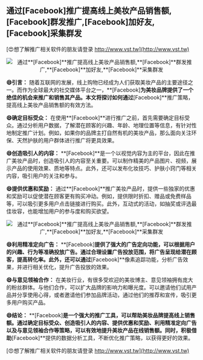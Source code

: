 ## **通过**[Facebook]**推广提高线上美妆产品销售额,**[Facebook]**群发推广,**[Facebook]**加好友,**[Facebook]**采集群发**

[😍想了解推广相关软件的朋友请登录 http://www.vst.tw](http://www.vst.tw)

 <center><img src="https://vst.tw/MP4/tuiguang/png/8.png" alt="通过**[Facebook]**推广提高线上美妆产品销售额,**[Facebook]**群发推广,**[Facebook]**加好友,**[Facebook]**采集群发"></center>

**😄引言：**
随着互联网的发展，线上购物已经成为人们获取美妆产品的主要途径之一。而作为全球最大的社交媒体平台之一，**[Facebook]**为美妆品牌提供了一个绝佳的机会来推广和销售其产品。本文将探讨如何通过**[Facebook]**推广策略，提高线上美妆产品销售额的有效方法。

**😄确定目标受众：**
在使用**[Facebook]**进行推广之前，首先需要确定目标受众。通过分析用户数据，了解潜在顾客的兴趣、年龄、地理位置等信息，有针对性地制定推广计划。例如，如果你的品牌主打自然有机的美妆产品，那么面向关注环保、天然护肤的用户群体进行推广将更具效果。

**😄创造吸引人的内容：**
**[Facebook]**是一个以视觉内容为主的平台，因此在推广美妆产品时，创造吸引人的内容至关重要。可以制作精美的产品图片、视频，展示产品的使用效果、质地等特点。此外，还可以发布化妆技巧、护肤小窍门等相关内容，吸引用户的关注和参与。

**😄提供优惠和奖励：**
通过**[Facebook]**推广美妆产品时，提供一些独家的优惠和奖励可以促使潜在顾客更有购买冲动。例如，提供限时折扣、赠品或免费样品等，可以吸引更多用户点击链接进行购买。此外，互动式的活动，如抽奖或评选最佳妆容，也能增加用户的参与度和购买欲望。

 <center><img src="https://vst.tw/MP4/tuiguang/png/7.png" alt="通过**[Facebook]**推广提高线上美妆产品销售额,**[Facebook]**群发推广,**[Facebook]**加好友,**[Facebook]**采集群发"></center>

**😄利用精准定向广告：**
**[Facebook]**提供了强大的广告定向功能，可以根据用户的兴趣、行为等准确投放广告。通过合理设置广告投放范围，将广告呈现给潜在顾客，提高转化率。此外，还可以通过**[Facebook]**像素追踪功能，分析广告效果，并进行相关优化，提升广告投放的效果。

**😄与意见领袖合作：**
在美妆行业，有很多受欢迎的美妆博主、意见领袖拥有庞大的粉丝群体。与他们合作，可以扩大品牌的影响力和曝光度。可以邀请他们试用产品并分享使用心得，或者邀请他们参加品牌活动，通过他们的推荐和宣传，吸引更多用户购买产品。

**😄结论：**
**[Facebook]**是一个强大的推广工具，可以帮助美妆品牌提高线上销售额。通过确定目标受众、创造吸引人的内容、提供优惠和奖励、利用精准定向广告以及与意见领袖合作等策略，可以有效地提升美妆产品在线销售额。同时，积极借助**[Facebook]**提供的数据分析工具，不断优化推广策略，以获得更好的效果。

[😍想了解推广相关软件的朋友请登录 http://www.vst.tw](http://www.vst.tw)



